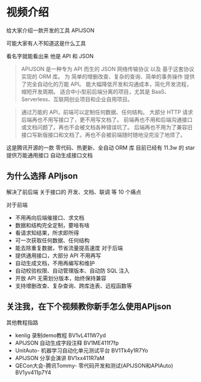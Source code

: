 # 视频介绍
给大家介绍一款开发的工具
APIJSON

可能大家有人不知道这是什么工具

看名字就能看出来 他是 API 和 JSON
> APIJSON 是一种专为 API 而生的 JSON 网络传输协议 以及 基于这套协议实现的 ORM 库。
为 简单的增删改查、复杂的查询、简单的事务操作 提供了完全自动化的万能 API。
能大幅降低开发和沟通成本，简化开发流程，缩短开发周期。
适合中小型前后端分离的项目，尤其是 BaaS、Serverless、互联网创业项目和企业自用项目。

> 通过万能的 API，前端可以定制任何数据、任何结构。
大部分 HTTP 请求后端再也不用写接口了，更不用写文档了。
前端再也不用和后端沟通接口或文档问题了。再也不会被文档各种错误坑了。
后端再也不用为了兼容旧接口写新版接口和文档了。再也不会被前端随时随地没完没了地烦了。

这是腾讯开源的一款 零代码、热更新、全自动 ORM 库
目前已经有 11.3w 的 star 提供万能通用接口 自动生成接口文档

## 为什么选择 APIjson
解决了前后端 关于接口的 开发、文档、联调 等 10 个痛点

对于前端
- 不用再向后端催接口、求文档
- 数据和结构完全定制，要啥有啥
- 看请求知结果，所求即所得
- 可一次获取任何数据、任何结构
- 能去除重复数据，节省流量提高速度
对于后端
- 提供通用接口，大部分 API 不用再写
- 自动生成文档，不用再编写和维护
- 自动校验权限、自动管理版本、自动防 SQL 注入
- 开放 API 无需划分版本，始终保持兼容
- 支持增删改查、复杂查询、跨库连表、远程函数等 

## 关注我，在下个视频教你新手怎么使用APIjson
其他教程指路

- kenlig 录制demo教程
    BV1vL411W7yd
- APIJSON 自动生成字段注释
    BV1ME411f7fp
- UnitAuto-
    机器学习自动化单元测试平台
    BV1Tk4y1R7Yo
- APIJSON 分享会演讲
    BV1xx411R7aM
- QECon大会-腾讯Tommy-
    零代码开发和测试(APIJSON和APIAuto)
    BV1yv411p7Y4

